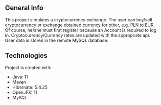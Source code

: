 ## General info
This project simulates a cryptocurrency exchange. The user can buy/sell cryptocurrency or exchange obtained currency for other, e.g. PLN to EUR.
Of course, he/she must first register because an Account is required to log in. Cryptocurrency/Currency rates are updated with the appropriate api.
User data is stored in the remote MySQL database.
	
## Technologies
Project is created with:
* Java: 11
* Maven
* Hibernate: 5.4.25
* OpenJFX: 11
* MySQL
